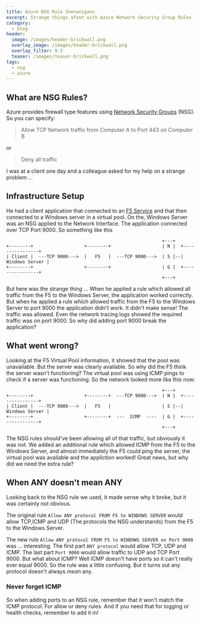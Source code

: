 ```yaml
---
title: Azure NSG Rule Shenanigans
excerpt: Strange things afoot with Azure Network Security Group Rules
category:
  - blog
header:
  image: /images/header-brickwall.png
  overlay_image: /images/header-brickwall.png
  overlay_filter: 0.5
  teaser: /images/teaser-brickwall.png
tags:
  - nsg
  - azure
---
```


## What are NSG Rules?

Azure provides firewall type features using [Network Security Groups](https://docs.microsoft.com/en-us/azure/virtual-network/security-overview) (NSG). So you can specify:

> Allow TCP Network traffic from Computer A to Port 443 on Computer B

or

> Deny all traffic

I was at a client one day and a colleague asked for my help on a strange problem ...

## Infrastructure Setup

He had a client application that connected to an [F5 Service](https://www.f5.com/products/big-ip-services/virtual-editions) and that then connected to a Windows server in a virtual pool. On the, Windows Server was an NSG applied to the Network Interface. The application connected over TCP Port 9000. So something like this

``` text
                                                          +---+
+--------+                   +--------+                   | N |  +----------------+
| Client |  ---TCP 9000--->  |   F5   |  ---TCP 9000--->  | S |--| Windows Server |
+--------+                   +--------+                   | G |  +----------------+
                                                          +---+
```

But here was the strange thing ... When he applied a rule which allowed all traffic from the F5 to the Windows Server, the application worked correctly. But when he applied a rule which allowed traffic from the F5 to the Windows Server to port 9000 the application didn't work. It didn't make sense! The traffic was allowed. Even the network tracing logs showed the required traffic was on port 9000. So why did adding port 9000 break the application?

## What went wrong?

Looking at the F5 Virtual Pool information, it showed that the pool was unavailable. But the server was clearly available. So why did the F5 think the server wasn't functioning? The virtual pool was using ICMP pings to check if a server was functioning. So the network looked more like this now:

``` text
                                                          +---+
+--------+                   +--------+  ---TCP 9000--->  | N |  +----------------+
| Client |  ---TCP 9000--->  |   F5   |                   | S |--| Windows Server |
+--------+                   +--------+  ---  ICMP  ----  | G |  +----------------+
                                                          +---+
```

The NSG rules should've been allowing all of that traffic, but obviously it was not. We added an additional rule which allowed ICMP from the F5 to the Windows Server, and almost immediately the F5 could ping the server, the virtual pool was available and the appliction worked! Great news, but why did we need the extra rule?

## When ANY doesn't mean ANY

Looking back to the NSG rule we used, it made sense why it broke, but it was certainly not obvious.

The original rule `Allow ANY protocol FROM F5 to WINDOWS SERVER` would allow TCP,ICMP and UDP (The protocols the NSG understands) from the F5 to the Windows Server.

The new rule `Allow ANY protocol FROM F5 to WINDOWS SERVER on Port 9000` was ... interesting. The first part `ANY protocol` would allow TCP, UDP and ICMP. The last part `Port 9000` would allow traffic to UDP and TCP Port 9000. But what about ICMP? Well ICMP doesn't have ports so it can't really ever equal 9000. So the rule was a little confusing. But it turns out any protocol doesn't always _mean_ any.

### Never forget ICMP

So when adding ports to an NSG rule, remember that it won't match the ICMP protocol. For allow or deny rules. And if you need that for logging or health checks, remember to add it in!
